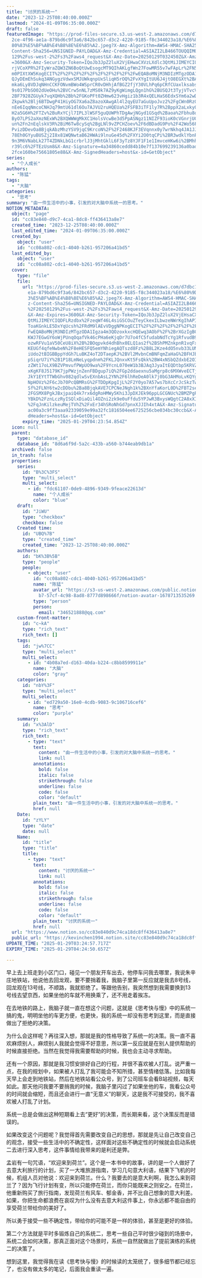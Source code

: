 ```yaml
---
title: "讨厌的系统一"
date: "2023-12-25T08:40:00.000Z"
lastmod: "2024-01-09T06:35:00.000Z"
draft: false
featuredImage: "https://prod-files-secure.s3.us-west-2.amazonaws.com/d7dbc101-8\
  2ce-4f96-ae1a-879bd6c9f3a6/842bc657-d3c2-4220-9185-f8c344023a18/%E6%80%9D%E8%\
  80%83%E5%BF%AB%E4%B8%8E%E6%85%A2.jpeg?X-Amz-Algorithm=AWS4-HMAC-SHA256&X-Amz-\
  Content-Sha256=UNSIGNED-PAYLOAD&X-Amz-Credential=ASIAZI2LB466TOUQQIMO%2F20250\
  129%2Fus-west-2%2Fs3%2Faws4_request&X-Amz-Date=20250129T032450Z&X-Amz-Expires\
  =3600&X-Amz-Security-Token=IQoJb3JpZ2luX2VjEHwaCXVzLXdlc3QtMiJIMEYCIQC3hBm2i3\
  rjVCoXPR%2FIyWraZQW3ZN6BoQtUwEsogcMT9QIhAKLgfWn27FowMR55v7wFApLr%2FN50DV2iDBB\
  m0PIXtXW5KogECIT%2F%2F%2F%2F%2F%2F%2F%2F%2F%2FwEQABoMNjM3NDIzMTgzODA1Igz493Uu\
  QJyDEmEhSukq3ANGygzVdwxSMJUWkqnpUxSliqH5rOQ%2FvXYgItUU6J4jtO8EGXt%2BA9aEtZT1Q\
  mka6Ly8VDJqNHnCCKFONvmBWo4WSprCR0vDHhjAfBGZ2fjY30VLhPq6pCRfCUaxlksabsWtfZHDd8\
  9s017PbSO02dUeOHu%2BVCrw5nNL7zMS0k7AZ9yKgWimgLQgn1hG%2BUSQJt3TyjVTvcVgi4oCoH%\
  2BF7928ZGUyk7vqXQHb%2Bb%2FGKoPFt0ZHmw623vHgiz1b3R4xQELHaS6EdxSYm6a2wDNkKdbW33\
  Zkpwk%2Blj6BTDwgP41HiyOG7Xa6aZ8azoXAwgAl4l2qyEU7aGuUpoJvz2%2FgCWn0RzG%2BcSyF0\
  nEe6IqqNmcoCNHJq79mtU61dl6Ou7AJVU2ruHQEUa%2FSFB3iTF1ly7R%2BppX2aLxky0eeMJYp2M\
  H2a5G6H%2FTZv%2BuRxYCjl7IPL3lWSF5guQUWPhTDgAwjNGyd1GSqd%2Baoa%2Fbhu8q0PcK1a%2\
  ByO7LPS2aXmzNExW%2BXQWWWgMkXC1HolsVcwBe3d5PpASNgz11NIZF93ioK0cVGnrjUC2HR%2B8T\
  un%2Fn2nEqlskV3R%2BiM6Tw8cySq%2BgLNl9vZPCHZoev%2F6dBDadG9Po%2F42Wo56FXNZDpCeT\
  PvizDDevOa8BjqkAbzMhzYSV9jqC9KrcoN%2F%2F2468KJF3EVqnnx0y7wrNkhq4JA1JJUteUUoQF\
  78Eh0GYyuBUSZj2I8x81WQNwtaB62HWAi9lnuGe45d%2FXYi2O0tqCPi%2BR3wdklYbnPENj4ho9M\
  9n3M6VNabLk27T4ZDNkLbG1crbrlJ3jMhtGklL6F3yTz8YJF1F1e1ImvceHKw6i%2BMhhgkxHbjGh\
  r39lc6%2FTEzUsm8&X-Amz-Signature=4a34860cedd84b10e7f137699239136a0bad0c4ebc29\
  2fce160be75661805e88&X-Amz-SignedHeaders=host&x-id=GetObject"
series:
  - "个人成长"
authors:
  - "陈猛"
tags:
  - "大脑"
categories:
  - "思考"
summary: "由一件生活中的小事，引发的对大脑中系统一的思考。"
NOTION_METADATA:
  object: "page"
  id: "cc83e840-d9c7-4ca1-8dc8-ff436413a8e7"
  created_time: "2023-12-25T08:40:00.000Z"
  last_edited_time: "2024-01-09T06:35:00.000Z"
  created_by:
    object: "user"
    id: "cc08a802-cdc1-4040-b261-957206a41bd5"
  last_edited_by:
    object: "user"
    id: "cc08a802-cdc1-4040-b261-957206a41bd5"
  cover:
    type: "file"
    file:
      url: "https://prod-files-secure.s3.us-west-2.amazonaws.com/d7dbc101-82ce-4f96-a\
        e1a-879bd6c9f3a6/842bc657-d3c2-4220-9185-f8c344023a18/%E6%80%9D%E8%80%8\
        3%E5%BF%AB%E4%B8%8E%E6%85%A2.jpeg?X-Amz-Algorithm=AWS4-HMAC-SHA256&X-Am\
        z-Content-Sha256=UNSIGNED-PAYLOAD&X-Amz-Credential=ASIAZI2LB466SAJL3RD4\
        %2F20250129%2Fus-west-2%2Fs3%2Faws4_request&X-Amz-Date=20250129T032354Z\
        &X-Amz-Expires=3600&X-Amz-Security-Token=IQoJb3JpZ2luX2VjEHsaCXVzLXdlc3\
        QtMiJIMEYCIQDFLRzdbx%2FzeqWf46L4siGSCOuZTeyCkexILbwzeNWrKgIhAPIuzGX6Ooz\
        ToaKGnkLE5DxYqUcsh%2FRdM9lAEvVDggNPKogECIT%2F%2F%2F%2F%2F%2F%2F%2F%2F%2\
        FwEQABoMNjM3NDIzMTgzODA1Igza4m3QOzoxkxcHQEwq3AObF%2F%2BrXGzIgBCNocqjFM4\
        KWJ7EGwGY6oWjPUnqOqafVk46cPHa6eKjqDr7U7o4fC5fudabNdTcYg1RfvudB9ZZxRz7LT\
        ozwRFVu1aV50CeU8iX%2B%2BOqpvkd4dhBhx0ELQ1as2f%2BShPMZnkpnR1vqFxGlP67krG\
        KEUGf4qfeNwbeN%2F8eHESFQ5emYNhiegAQTszd8Fz%2B8L2Kze4dO5nvb33LUN6cPEHNqt\
        iUdo2tBIGBBppYdGh7LuBKZ4oT2DTaepKJ%2BVl2MvbnCmBNFqmZaHaG%2BFHJbkTooojXq\
        pSiqrU7iY%2B1P18LmNeLyqpdnm%2FKLJQnxvKt5FsQkk%2BW4xNSbQZdxbE2OIs%2BnGtd\
        zZWt17oLX9BZVPmvufPWpUO9wa%2F9YcnL070eW1b3BJAq3JyaItEQDtbp5KRVZ7FSrdXk3\
        xKgKF8J5179K7jpPWzjnZenFBDgup7iQ%2FGp2ddaexnu5aMgrp8c6MXWveECTjgfzTYC6p\
        JkY1EYtTTWbGhv082qdlwSvEXnbAsL2YN%2F6lhReDeA0lk7j0bG3AHMoLvKQYg49GNax19\
        NpHOVz%2F6cJb70PcQBMRsG%2FTDDpKpgIjL%2F2Y0yo7A57ws7bXcCrJcSkzTwadXTg%2F\
        Sf%2FLNY6tw2cDDbu%2Ba8BjqkAVE7CPCNeJNgh1k%2BXnYfaKorL0D%2FBT2se%2BWVt6%\
        2FGSMX8PgkJBxjpaiQ4k7rx6dgRoHMWy5Khi3JpDXJEk96ppLGCGNUc%2BMZPgPmPjpETeo\
        YBkD%2FznLczRyISQlxDiaQil4OZni2zk9e0uFfdu5YPJwR3BxysWQgtC2A8xXIjQIbEznr\
        %2FqJnKilzkeuMejTVhZ%2FxEr34hSRoNhGd7pnxXJJIh4xtA&X-Amz-Signature=c37f4\
        ac00a3c9ff3aaa92339059e99a32fc1816504ee6725256cbe034bc30ccb&X-Amz-Signe\
        dHeaders=host&x-id=GetObject"
      expiry_time: "2025-01-29T04:23:54.854Z"
  icon: null
  parent:
    type: "database_id"
    database_id: "8d6a6f9d-5a2c-433b-a560-b744eab9db1a"
  archived: false
  in_trash: false
  properties:
    series:
      id: "B%3C%3FS"
      type: "multi_select"
      multi_select:
        - id: "fdc61107-0de9-4896-9349-9feace22613d"
          name: "个人成长"
          color: "blue"
    draft:
      id: "JiWU"
      type: "checkbox"
      checkbox: false
    Created time:
      id: "UBQ%7B"
      type: "created_time"
      created_time: "2023-12-25T08:40:00.000Z"
    authors:
      id: "bK%3B%5B"
      type: "people"
      people:
        - object: "user"
          id: "cc08a802-cdc1-4040-b261-957206a41bd5"
          name: "陈猛"
          avatar_url: "https://s3-us-west-2.amazonaws.com/public.notion-static.com/775523\
            b7-57cf-4c98-8ad8-8777d898666f/notion-avatar-1678713535269.png"
          type: "person"
          person:
            email: "346521888@qq.com"
    custom-front-matter:
      id: "c~kA"
      type: "rich_text"
      rich_text: []
    tags:
      id: "jw%7CC"
      type: "multi_select"
      multi_select:
        - id: "4b08a7ed-d163-40da-b224-c8bb8599911e"
          name: "大脑"
          color: "gray"
    categories:
      id: "nbY%3F"
      type: "multi_select"
      multi_select:
        - id: "ed729a50-16e0-4cdb-9083-9c106716cef6"
          name: "思考"
          color: "purple"
    summary:
      id: "x%3AlD"
      type: "rich_text"
      rich_text:
        - type: "text"
          text:
            content: "由一件生活中的小事，引发的对大脑中系统一的思考。"
            link: null
          annotations:
            bold: false
            italic: false
            strikethrough: false
            underline: false
            code: false
            color: "default"
          plain_text: "由一件生活中的小事，引发的对大脑中系统一的思考。"
          href: null
    Date:
      id: "zYLY"
      type: "date"
      date: null
    Name:
      id: "title"
      type: "title"
      title:
        - type: "text"
          text:
            content: "讨厌的系统一"
            link: null
          annotations:
            bold: false
            italic: false
            strikethrough: false
            underline: false
            code: false
            color: "default"
          plain_text: "讨厌的系统一"
          href: null
  url: "https://www.notion.so/cc83e840d9c74ca18dc8ff436413a8e7"
  public_url: "https://kevinchen1994.notion.site/cc83e840d9c74ca18dc8ff436413a8e7"
UPDATE_TIME: "2025-01-29T03:24:57.717Z"
EXPIRY_TIME: "2025-01-29T04:24:50.657Z"

---
```

<link rel="stylesheet" href="https://cdn.jsdelivr.net/npm/katex@0.16.2/dist/katex.min.css" integrity="sha384-bYdxxUwYipFNohQlHt0bjN/LCpueqWz13HufFEV1SUatKs1cm4L6fFgCi1jT643X" crossorigin="anonymous">


早上去上班走到小区门口，碰见一个朋友开车出去，他停车问我去哪里，我说朱辛庄地铁站，他说他去回龙观，要不要捎着我，我脑子里第一反应就是我去8号线，回龙观在13号线，不顺路，我就拒绝了。等跟他告别，我突然想到我需要换到13号线去望京西，如果坐他的车就不用换乘了，还不用走着挨冻。


在去地铁的路上，我脑子就一直在想这个问题，这就是《思考快与慢》中的系统一搞的鬼，明明坐他的车更方便，也更快，我的系统一却没有思考到这里，而是直接做出了拒绝的决策。


为什么会这样呢？再往深入想，那就是我的性格导致了系统一的决策。我一直不喜欢麻烦别人，麻烦别人我就会觉得不好意思，所以第一反应就是在别人提供帮助的时候直接拒绝。当然在我觉得我需要帮助的时候，我也会主动寻求帮助。


还有一个原因，那就是我习惯安排好自己的行程，并很不喜欢被人打乱。说严重一点，在我的规划中，如果被人打乱了我可能会不知所措，甚至情绪低落。比如我每天早上会走到地铁站，然后在地铁站看公众号，到了公司班车会看B站视频，每天如此。那天他问我要不要捎我的时候，我脑子里闪过了如果坐他的车，我看公众号的时间就会缩短，而且还会进行一直“无意义”的聊天，这是我不可接受的，我不喜欢被人打乱了计划。


系统一总是会做出这种短期看上去“更好”的决策，而长期来看，这个决策反而是错误的。


如果改变这个问题呢？我觉得首先需要改变自己的思想，那就是先让自己改变自己的观念，接受一些生活中的不确定性，这样面对这些不确定性的时候就会启动系统二去进行深入思考，这件事情给我带来的是利还是弊。


孟岩有一句咒语，“欢迎来到荷兰”。这个是一本书中的故事，讲的是一个人做好了去意大利旅行的计划，买了一大堆旅游指南，学习几句意大利语，结果下飞机的时候，机组人员对他说：欢迎来到荷兰。什么？我要去的是意大利啊，我怎么来到荷兰了？因为飞行计划有变，所以只能停在荷兰，而你只能既来之则安之。在荷兰，他重新购买了旅行指南，发现荷兰有风车、郁金香，并不比自己想象的意大利差。如果，你把生命都浪费在哀叹为什么没有去意大利这件事上，你永远都不能自由的享受荷兰带给你的美好了。


所以勇于接受一些不确定性，带给你的可能不是一样的体验，甚至是更好的体验。


第二个方法就是平时多锻炼自己的系统二，思考一些自己平时很少碰到的场景中，系统二会如何决策，那真正面对这个场景时，系统一自然就做出了提前演练的系统二的决策了。


想到这里，我觉得我在读《思考快与慢》的时候读的太笼统了，很多细节都已经忘了，也没有做太多的笔记，后面我会重读一遍。

